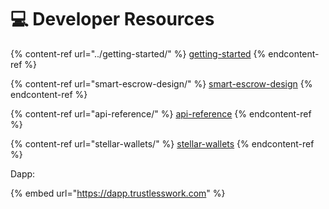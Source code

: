 # 💻 Developer Resources

{% content-ref url="../getting-started/" %}
[getting-started](../getting-started/)
{% endcontent-ref %}

{% content-ref url="smart-escrow-design/" %}
[smart-escrow-design](smart-escrow-design/)
{% endcontent-ref %}

{% content-ref url="api-reference/" %}
[api-reference](api-reference/)
{% endcontent-ref %}

{% content-ref url="stellar-wallets/" %}
[stellar-wallets](stellar-wallets/)
{% endcontent-ref %}



Dapp:

{% embed url="https://dapp.trustlesswork.com" %}
